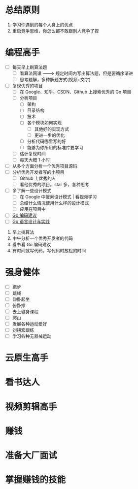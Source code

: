 # 总结原则
1. 学习你遇到的每个人身上的优点
2. 重启竞争思维，你怎么都不敢跟别人竞争了捏

# 编程高手
- [ ] 每天早上刷算法题
	- [ ] 看算法网课 ---> 规定时间内写出算法题，但是要循序渐进
	- [ ] 思考题解，多种解题方式(视频+文字)
- [ ] 复现优秀的项目
	- [ ] 在 Google、知乎、CSDN、Github 上搜索优秀的 Go 项目
	- [ ] 分析项目
		- [ ] 架构
		- [ ] 目录结构
		- [ ] 技术
		- [ ] 各个模块如何实现
			- [ ] 其他好的实现方式
			- [ ] 更进一步的优化
		- [ ] 分析代码哪里写的好
		- [ ] 能够为你所用的标准库要学习
	- [ ] 估计复现时间
	- [ ] 每天大概 1 小时
- [ ] 从多个方面分析一个优秀项目源码
- [ ] 分析优秀开发者写的小项目
	- [ ] Github 上优秀的人
	- [ ] 看他优秀的项目。star 多，各种思考
- [ ] 多了解一些设计模式
	- [ ] 在 Google 中搜索设计模式 | 看视频学习
	- [ ] 总结什么情况使用什么样的设计模式
	- [ ] 应用在项目中
- [ ] [Go 编码建议](https://dablelv.github.io/go-coding-advice/#)
- [ ] [Go 语言设计与实践](https://draveness.me/golang/)

1. 早上搞算法
2. 中午分析一个优秀开发者的代码
3. 看书看 Go 编码建议
4. 有时间就写代码，写代码时放松的时间

# 强身健体
- [ ] 跑步
- [ ] 跳绳
- [ ] 仰卧起坐
- [ ] 俯卧撑
- [ ] 去上健身课程
- [ ] 爬山
- [ ] 发展各种运动爱好
- [ ] 刘耕宏跟练
- [ ] 学习各种无器械运动

# 云原生高手


# 看书达人


# 视频剪辑高手

# 赚钱

# 准备大厂面试

# 掌握赚钱的技能
